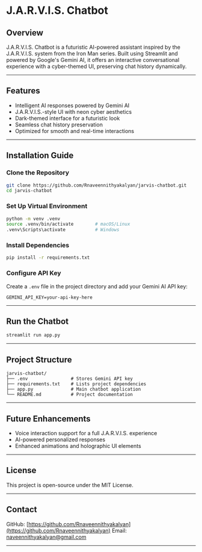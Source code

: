 # J.A.R.V.I.S. Chatbot

## Overview

J.A.R.V.I.S. Chatbot is a futuristic AI-powered assistant inspired by the J.A.R.V.I.S. system from the Iron Man series.
Built using Streamlit and powered by Google's Gemini AI, it offers an interactive conversational experience with a cyber-themed UI, preserving chat history dynamically.

---

## Features

* Intelligent AI responses powered by Gemini AI
* J.A.R.V.I.S.-style UI with neon cyber aesthetics
* Dark-themed interface for a futuristic look
* Seamless chat history preservation
* Optimized for smooth and real-time interactions

---

## Installation Guide

### Clone the Repository

```bash
git clone https://github.com/Rnaveennithyakalyan/jarvis-chatbot.git
cd jarvis-chatbot
```

### Set Up Virtual Environment

```bash
python -m venv .venv
source .venv/bin/activate        # macOS/Linux
.venv\Scripts\activate           # Windows
```

### Install Dependencies

```bash
pip install -r requirements.txt
```

### Configure API Key

Create a `.env` file in the project directory and add your Gemini AI API key:

```
GEMINI_API_KEY=your-api-key-here
```

---

## Run the Chatbot

```bash
streamlit run app.py
```

---

## Project Structure

```
jarvis-chatbot/
├── .env                # Stores Gemini API key
├── requirements.txt    # Lists project dependencies
├── app.py              # Main chatbot application
└── README.md           # Project documentation
```

---

## Future Enhancements

* Voice interaction support for a full J.A.R.V.I.S. experience
* AI-powered personalized responses
* Enhanced animations and holographic UI elements

---

## License

This project is open-source under the MIT License.

---

## Contact

GitHub: [https://github.com/Rnaveennithyakalyan](https://github.com/Rnaveennithyakalyan)
Email: [naveennithyakalyan@gmail.com](mailto:naveennithyakalyan@gmail.com)

---

